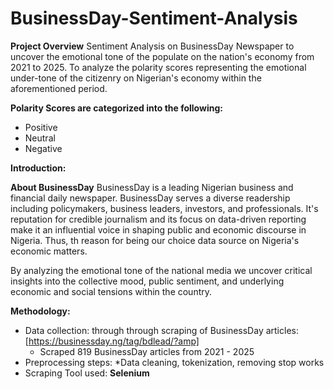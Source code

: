 # BusinessDay-Sentiment-Analysis

**Project Overview**
Sentiment Analysis on BusinessDay Newspaper to uncover the emotional tone of the populate on the nation's economy from 2021 to 2025. To analyze the polarity scores representing the emotional under-tone of the citizenry on Nigerian's economy within the aforementioned period.

**Polarity Scores are categorized into the following:**
* Positive
* Neutral
* Negative

**Introduction:**

**About BusinessDay**
BusinessDay is a leading Nigerian business and financial daily newspaper. BusinessDay serves a diverse readership including policymakers, business leaders, investors, and professionals. It's reputation for credible journalism and its focus on data-driven reporting make it an influential voice in shaping public and economic discourse in Nigeria. Thus, th reason for being our choice data source on Nigeria's economic matters.

By analyzing the emotional tone of the national media we uncover critical insights into the collective mood, public sentiment, and underlying economic and social tensions within the country.

**Methodology:**
* Data collection: through through scraping of BusinessDay articles:[https://businessday.ng/tag/bdlead/?amp]
  * Scraped 819 BusinessDay articles from 2021 - 2025
* Preprocessing steps:
  *Data cleaning, tokenization, removing stop works
* Scraping Tool used: **Selenium**
